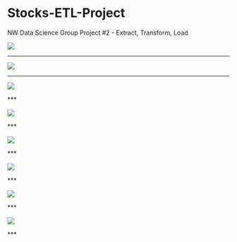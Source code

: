 # Stocks-ETL-Project
NW Data Science Group Project #2 - Extract, Transform, Load

<p>
    <img src="https://github.com/ppalani09/Stocks-ETL-Project/blob/main/images/Slide0.PNG"/>
    <br>
</p>

***

<p>
    <img src="https://github.com/ppalani09/Stocks-ETL-Project/blob/main/images/Slide1.PNG"/>
    <br>
</p>

***

<p>
    <img src="https://github.com/ppalani09/Stocks-ETL-Project/blob/main/images/Slide2.PNG"/>
    <br>
</p>
***

<p>
    <img src="https://github.com/ppalani09/Stocks-ETL-Project/blob/main/images/Slide3.PNG"/>
    <br>
</p>
***

<p>
    <img src="https://github.com/ppalani09/Stocks-ETL-Project/blob/main/images/Slide4.PNG"/>
    <br>
</p>
***

<p>
    <img src="https://github.com/ppalani09/Stocks-ETL-Project/blob/main/images/Slide5.PNG"/>
    <br>
</p>
***

<p>
    <img src="https://github.com/ppalani09/Stocks-ETL-Project/blob/main/images/Slide6.PNG"/>
    <br>
</p>
***

<p>
    <img src="https://github.com/ppalani09/Stocks-ETL-Project/blob/main/images/Slide7.PNG"/>
    <br>
</p>
***
